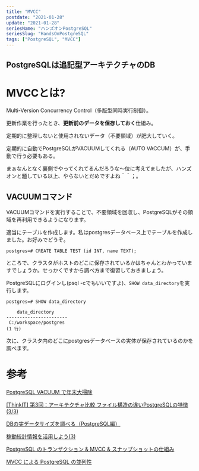 ```yaml
---
title: "MVCC"
postdate: "2021-01-28"
update: "2021-01-28"
seriesName: "ハンズオンPostgreSQL"
seriesSlug: "HandsOnPostgreSQL"
tags: ["PostgreSQL", "MVCC"]
---
```


## PostgreSQLは追記型アーキテクチャのDB



# MVCCとは?

Multi-Version Concurrency Control（多版型同時実行制御）。

更新作業を行ったとき、**更新前のデータを保存しておく**仕組み。

定期的に整理しないと使用されないデータ（不要領域）が肥大していく。

定期的に自動でPostgreSQLがVACUUMしてくれる（AUTO VACCUM）が、手動で行う必要もある。

まぁなんとなく裏側でやってくれてるんだろうな～位に考えてましたが、ハンズオンと題している以上、やらないとだめですよね＾＾；。

## VACUUMコマンド

VACUUMコマンドを実行することで、不要領域を回収し、PostgreSQLがその領域を再利用できるようになります。

適当にテーブルを作成します。私はpostgresデータベース上でテーブルを作成しました。お好みでどうぞ。

```
postgres=# CREATE TABLE TEST (id INT, name TEXT);
```

ところで、クラスタがホストのどこに保存されているかはちゃんとわかっていますでしょうか。せっかくですから調べ方まで復習しておきましょう。

PostgreSQLにログインし(psql -cでもいいですよ)、`SHOW data_directory`を実行します。

```
postgres=# SHOW data_directory

    data_directory
-----------------------
 C:/workspace/postgres
(1 行)
```

次に、クラスタ内のどこにpostgresデータベースの実体が保存されているのかを調べます。


# 参考

[PostgreSQL VACUUM で年末大掃除](https://www.techscore.com/blog/2018/12/18/postgresql-vacuum%E3%81%A7%E5%B9%B4%E6%9C%AB%E5%A4%A7%E6%8E%83%E9%99%A4/)

[[ThinkIT] 第3回：アーキテクチャ比較 ファイル構造の違いPostgreSQLの特徴 (3/3)](https://thinkit.co.jp/cert/compare/1/3/3.htm)

[DBの実データサイズを調べる（PostgreSQL編）](https://doruby.jp/users/oneafter999_on_rails/entries/DB_PostgreSQL_)

[稼動統計情報を活用しよう(3)](https://lets.postgresql.jp/documents/technical/statistics/3)

[PostgreSQL のトランザクション & MVCC & スナップショットの仕組み](http://www.nminoru.jp/~nminoru/postgresql/pg-transaction-mvcc-snapshot.html)

[MVCC による PostgreSQL の並列性](https://devcenter.heroku.com/ja/articles/postgresql-concurrency)